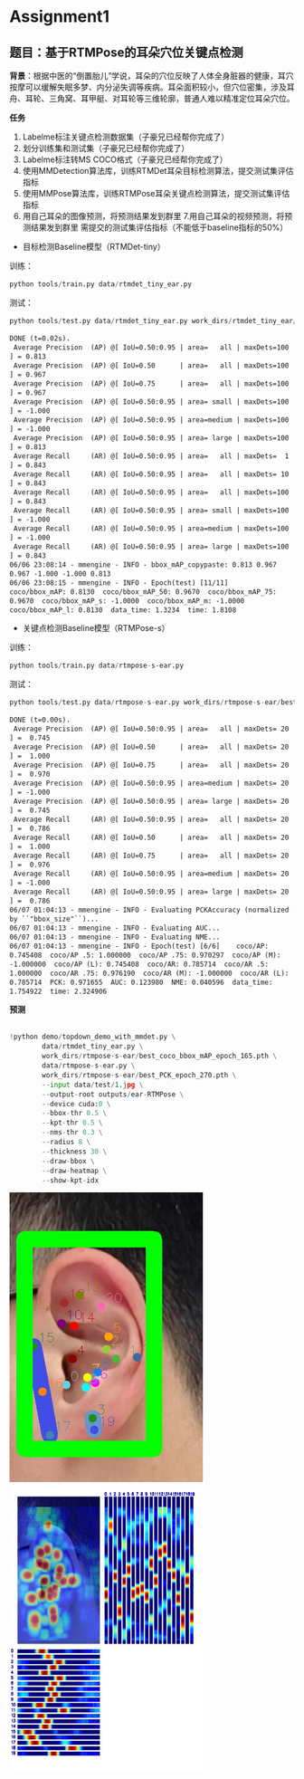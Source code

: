 # Assignment1

## **题目**：基于RTMPose的耳朵穴位关键点检测

**背景**：根据中医的“倒置胎儿”学说，耳朵的穴位反映了人体全身脏器的健康，耳穴按摩可以缓解失眠多梦、内分泌失调等疾病。耳朵面积较小，但穴位密集，涉及耳舟、耳轮、三角窝、耳甲艇、对耳轮等三维轮廓，普通人难以精准定位耳朵穴位。

**任务** 
1. Labelme标注关键点检测数据集（子豪兄已经帮你完成了） 
2. 划分训练集和测试集（子豪兄已经帮你完成了） 
3. Labelme标注转MS COCO格式（子豪兄已经帮你完成了） 
4. 使用MMDetection算法库，训练RTMDet耳朵目标检测算法，提交测试集评估指标 
5. 使用MMPose算法库，训练RTMPose耳朵关键点检测算法，提交测试集评估指标 
6. 用自己耳朵的图像预测，将预测结果发到群里 7.用自己耳朵的视频预测，将预测结果发到群里 需提交的测试集评估指标（不能低于baseline指标的50%）

- 目标检测Baseline模型（RTMDet-tiny）  

训练：
```python
python tools/train.py data/rtmdet_tiny_ear.py
```
测试：
```python
python tools/test.py data/rtmdet_tiny_ear.py work_dirs/rtmdet_tiny_ear/best_coco_bbox_mAP_epoch_165.pth 
```

```shell
DONE (t=0.02s).
 Average Precision  (AP) @[ IoU=0.50:0.95 | area=   all | maxDets=100 ] = 0.813
 Average Precision  (AP) @[ IoU=0.50      | area=   all | maxDets=100 ] = 0.967
 Average Precision  (AP) @[ IoU=0.75      | area=   all | maxDets=100 ] = 0.967
 Average Precision  (AP) @[ IoU=0.50:0.95 | area= small | maxDets=100 ] = -1.000
 Average Precision  (AP) @[ IoU=0.50:0.95 | area=medium | maxDets=100 ] = -1.000
 Average Precision  (AP) @[ IoU=0.50:0.95 | area= large | maxDets=100 ] = 0.813
 Average Recall     (AR) @[ IoU=0.50:0.95 | area=   all | maxDets=  1 ] = 0.843
 Average Recall     (AR) @[ IoU=0.50:0.95 | area=   all | maxDets= 10 ] = 0.843
 Average Recall     (AR) @[ IoU=0.50:0.95 | area=   all | maxDets=100 ] = 0.843
 Average Recall     (AR) @[ IoU=0.50:0.95 | area= small | maxDets=100 ] = -1.000
 Average Recall     (AR) @[ IoU=0.50:0.95 | area=medium | maxDets=100 ] = -1.000
 Average Recall     (AR) @[ IoU=0.50:0.95 | area= large | maxDets=100 ] = 0.843
06/06 23:08:14 - mmengine - INFO - bbox_mAP_copypaste: 0.813 0.967 0.967 -1.000 -1.000 0.813
06/06 23:08:15 - mmengine - INFO - Epoch(test) [11/11]    coco/bbox_mAP: 0.8130  coco/bbox_mAP_50: 0.9670  coco/bbox_mAP_75: 0.9670  coco/bbox_mAP_s: -1.0000  coco/bbox_mAP_m: -1.0000  coco/bbox_mAP_l: 0.8130  data_time: 1.3234  time: 1.8108 
```

- 关键点检测Baseline模型（RTMPose-s）  

训练：
```python
python tools/train.py data/rtmpose-s-ear.py
```
测试：
```python
python tools/test.py data/rtmpose-s-ear.py work_dirs/rtmpose-s-ear/best_PCK_epoch_270.pth 
```
```shell
DONE (t=0.00s).
 Average Precision  (AP) @[ IoU=0.50:0.95 | area=   all | maxDets= 20 ] =  0.745
 Average Precision  (AP) @[ IoU=0.50      | area=   all | maxDets= 20 ] =  1.000
 Average Precision  (AP) @[ IoU=0.75      | area=   all | maxDets= 20 ] =  0.970
 Average Precision  (AP) @[ IoU=0.50:0.95 | area=medium | maxDets= 20 ] = -1.000
 Average Precision  (AP) @[ IoU=0.50:0.95 | area= large | maxDets= 20 ] =  0.745
 Average Recall     (AR) @[ IoU=0.50:0.95 | area=   all | maxDets= 20 ] =  0.786
 Average Recall     (AR) @[ IoU=0.50      | area=   all | maxDets= 20 ] =  1.000
 Average Recall     (AR) @[ IoU=0.75      | area=   all | maxDets= 20 ] =  0.976
 Average Recall     (AR) @[ IoU=0.50:0.95 | area=medium | maxDets= 20 ] = -1.000
 Average Recall     (AR) @[ IoU=0.50:0.95 | area= large | maxDets= 20 ] =  0.786
06/07 01:04:13 - mmengine - INFO - Evaluating PCKAccuracy (normalized by ``"bbox_size"``)...
06/07 01:04:13 - mmengine - INFO - Evaluating AUC...
06/07 01:04:13 - mmengine - INFO - Evaluating NME...
06/07 01:04:13 - mmengine - INFO - Epoch(test) [6/6]    coco/AP: 0.745408  coco/AP .5: 1.000000  coco/AP .75: 0.970297  coco/AP (M): -1.000000  coco/AP (L): 0.745408  coco/AR: 0.785714  coco/AR .5: 1.000000  coco/AR .75: 0.976190  coco/AR (M): -1.000000  coco/AR (L): 0.785714  PCK: 0.971655  AUC: 0.123980  NME: 0.040596  data_time: 1.754922  time: 2.324906
```

**预测** 

```python
    
!python demo/topdown_demo_with_mmdet.py \
        data/rtmdet_tiny_ear.py \
        work_dirs/rtmpose-s-ear/best_coco_bbox_mAP_epoch_165.pth \
        data/rtmpose-s-ear.py \
        work_dirs/rtmpose-s-ear/best_PCK_epoch_270.pth \
        --input data/test/1.jpg \
        --output-root outputs/ear-RTMPose \
        --device cuda:0 \
        --bbox-thr 0.5 \
        --kpt-thr 0.5 \
        --nms-thr 0.3 \
        --radius 8 \
        --thickness 30 \
        --draw-bbox \
        --draw-heatmap \
        --show-kpt-idx
```
![ear](1.jpg)

